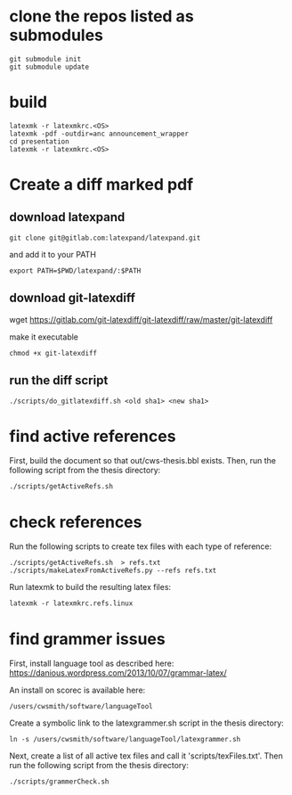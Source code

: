 # clone the repos listed as submodules

```
git submodule init
git submodule update
```

# build

```
latexmk -r latexmkrc.<OS>
latexmk -pdf -outdir=anc announcement_wrapper
cd presentation
latexmk -r latexmkrc.<OS>
```

# Create a diff marked pdf

## download latexpand

```
git clone git@gitlab.com:latexpand/latexpand.git
```

and add it to your PATH

```
export PATH=$PWD/latexpand/:$PATH
```

## download git-latexdiff

wget https://gitlab.com/git-latexdiff/git-latexdiff/raw/master/git-latexdiff

make it executable
```
chmod +x git-latexdiff
```

## run the diff script
```
./scripts/do_gitlatexdiff.sh <old sha1> <new sha1>
```

# find active references
First, build the document so that out/cws-thesis.bbl exists.  Then, run the
following script from the thesis directory:
```
./scripts/getActiveRefs.sh
```

# check references
Run the following scripts to create tex files with each type of reference:
```
./scripts/getActiveRefs.sh  > refs.txt
./scripts/makeLatexFromActiveRefs.py --refs refs.txt
```
Run latexmk to build the resulting latex files:
```
latexmk -r latexmkrc.refs.linux
```


# find grammer issues
First, install language tool as described here:
https://danious.wordpress.com/2013/10/07/grammar-latex/

An install on scorec is available here:
```
/users/cwsmith/software/languageTool
```

Create a symbolic link to the latexgrammer.sh script in the thesis directory:
```
ln -s /users/cwsmith/software/languageTool/latexgrammer.sh
```

Next, create a list of all active tex files and call it 'scripts/texFiles.txt'.  Then
run the following script from the thesis directory:
```
./scripts/grammerCheck.sh
```
